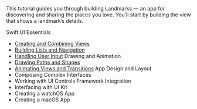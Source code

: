 This tutorial guides you through building Landmarks — an app for discovering and sharing the places you love. You’ll start by building the view that shows a landmark’s details.

Swift UI Essentials
* [Creating and Combining Views](https://developer.apple.com/tutorials/swiftui/creating-and-combining-views)
* [Building Lists and Navigation](https://developer.apple.com/tutorials/swiftui/building-lists-and-navigation)
* [Handling User Input](https://developer.apple.com/tutorials/swiftui/handling-user-input)
Drawing and Animation
* [Drawing Paths and Shapes](https://developer.apple.com/tutorials/swiftui/drawing-paths-and-shapes)
* [Animating Views and Transitions](https://developer.apple.com/tutorials/swiftui/animating-views-and-transitions)
App Design and Layout
* Composing Complex Interfaces
* Working with UI Controls
Framework Integration
* Interfacing with UI Kit
* Creating a watchOS App
* Creating a macOS App

